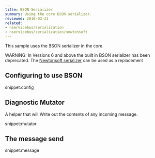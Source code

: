 ```yaml
---
title: BSON Serializer
summary: Using the core BSON serializer.
reviewed: 2016-03-21
related:
- nservicebus/serialization
- nservicebus/serialization/newtonsoft
---
```


This sample uses the BSON serializer in the core.

WARNING: In Versions 6 and above the built in BSON serializer has been deprecated. The [Newtonsoft serializer](/nservicebus/serialization/newtonsoft.md) can be used as a replacement
 

## Configuring to use BSON

snippet:config


## Diagnostic Mutator

A helper that will Write out the contents of any incoming message.

snippet:mutator


## The message send

snippet:message